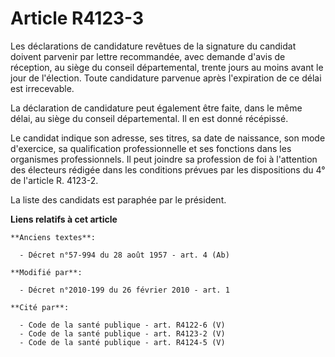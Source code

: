 # Article R4123-3

Les déclarations de candidature revêtues de la signature du candidat doivent parvenir par lettre recommandée, avec demande
d'avis de réception, au siège du conseil départemental, trente jours au moins avant le jour de l'élection. Toute candidature
parvenue après l'expiration de ce délai est irrecevable. 

La déclaration de candidature peut également être faite, dans le même délai, au siège du conseil départemental. Il en est
donné récépissé. 

Le candidat indique son adresse, ses titres, sa date de naissance, son mode d'exercice, sa qualification professionnelle et
ses fonctions dans les organismes professionnels. Il peut joindre sa profession de foi à l'attention des électeurs rédigée
dans les conditions prévues par les dispositions du 4° de l'article R. 4123-2. 

La liste des candidats est paraphée par le président.

**Liens relatifs à cet article**

	**Anciens textes**:

	  - Décret n°57-994 du 28 août 1957 - art. 4 (Ab)

	**Modifié par**:

	  - Décret n°2010-199 du 26 février 2010 - art. 1

	**Cité par**:

	  - Code de la santé publique - art. R4122-6 (V)
	  - Code de la santé publique - art. R4123-2 (V)
	  - Code de la santé publique - art. R4124-5 (V)
